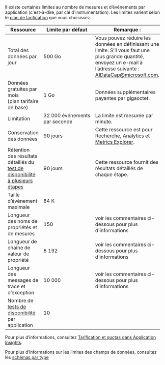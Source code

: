 Il existe certaines limites au nombre de mesures et d’événements par application (c'est-à-dire, par clé d'instrumentation). Les limites varient selon le [plan de tarification](https://azure.microsoft.com/pricing/details/application-insights/) que vous choisissez.

| **Ressource** | **Limite par défaut** | **Remarque :**
| --- | --- | --- |
| Total des données par jour | 500 Go | Vous pouvez réduire les données en définissant une limite. S’il vous faut une plus grande quantité, envoyez un e-mail à l’adresse suivante : AIDataCap@microsoft.com.
| Données gratuites par mois<br/> (plan tarifaire de base) | 1 Go | Données supplémentaires payantes par gigaoctet.
| Limitation | 32 000 événements par seconde | La limite est mesurée par minute.
| Conservation des données | 90 jours | Cette ressource est pour [Recherche](../articles/application-insights/app-insights-diagnostic-search.md), [Analytics](../articles/application-insights/app-insights-analytics.md) et [Metrics Explorer](../articles/application-insights/app-insights-metrics-explorer.md).
| Rétention des résultats détaillés du [test de disponibilité à plusieurs étapes](../articles/application-insights/app-insights-monitor-web-app-availability.md#multi-step-web-tests) | 90 jours | Cette ressource fournit des résultats détaillés de chaque étape.
| Taille d’événement maximale | 64 K | 
| Longueur des noms de propriétés et de mesures | 150 | voir les commentaires ci-dessous pour plus d’informations
| Longueur de chaîne de valeur de propriété | 8 192 | voir les commentaires ci-dessous pour plus d’informations
| Longueur des messages de trace et d’exception | 10 000 | voir les commentaires ci-dessous pour plus d’informations
| Nombre de [tests de disponibilité](../articles/application-insights/app-insights-monitor-web-app-availability.md) par application  | 10 |

Pour plus d’informations, consultez [Tarification et quotas dans Application Insights](../articles/application-insights/app-insights-pricing.md).

Pour plus d’informations sur les limites des champs de données, consultez les [schémas par type](https://github.com/Microsoft/ApplicationInsights-Home/blob/master/EndpointSpecs/Schemas/Docs/)
